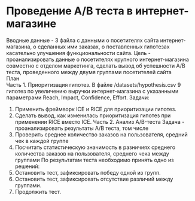 # Проведение А/В теста в интернет-магазине


Вводные данные - 3 файла с данными о посетителях сайта интернет-магазина, о сделанных ими заказах, о поставленных гипотезах касательно улучшения функциональности сайта.
Цель - проанализировать данные о посетителях крупного интернет-магазина совместно с отделом маркетинга, сделать вывод об успешности А/B теста, проведенного между двумя группами посетителей сайта  
План  
Часть 1. Приоритизация гипотез. В файле /datasets/hypothesis.csv 9 гипотез по увеличению выручки интернет-магазина с указанными параметрами Reach, Impact, Confidence, Effort.
Задачи:
1.	Применить фреймворк ICE и RICE для приоритизации гипотез.
2.	Сделать вывод, как изменилась приоритизация гипотез при применении RICE вместо ICE.
Часть 2. Анализ A/B-теста
Задача - проанализировать результаты А/B теста, том числе
1.	Проверить среднее количество заказов на пользователя, средний чек в каждой группе
2.	Посчитать статистическую значимость в разничиях среднего количества заказов на пользователя, среднего чека между группами
По результатам теста необходимо принять одно из решений:
1.	Остановить тест, зафиксировать победу одной из групп.
2.	Остановить тест, зафиксировать отсутствие различий между группами.
3.	Продолжить тест.

